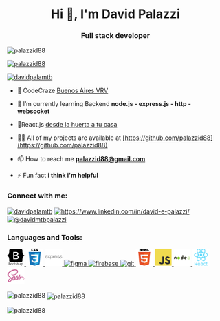 <h1 align="center">Hi 👋, I'm David Palazzi</h1>
<h3 align="center">Full stack developer</h3>

<p align="left"> <img src="https://komarev.com/ghpvc/?username=palazzid88&label=Profile%20views&color=0e75b6&style=flat" alt="palazzid88" /> </p>

<p align="left"> <a href="https://github.com/ryo-ma/github-profile-trophy"><img src="https://github-profile-trophy.vercel.app/?username=palazzid88" alt="palazzid88" /></a> </p>

<p align="left"> <a href="https://twitter.com/davidpalamtb" target="blank"><img src="https://img.shields.io/twitter/follow/davidpalamtb?logo=twitter&style=for-the-badge" alt="davidpalamtb" /></a> </p>

- 🔭 CodeCraze [Buenos Aires VRV](https://www.buenosairesvrv.com.ar/)

- 🌱 I’m currently learning Backend **node.js - express.js - http - websocket**

- 🔭React.js [desde la huerta a tu casa](https://proyecto-react-44970.web.app/)

- 👨‍💻 All of my projects are available at [https://github.com/palazzid88](https://github.com/palazzid88)

- 📫 How to reach me **palazzid88@gmail.com**

- ⚡ Fun fact **i think i'm helpful**

<h3 align="left">Connect with me:</h3>
<p align="left">
<a href="https://twitter.com/davidpalamtb" target="blank"><img align="center" src="https://raw.githubusercontent.com/rahuldkjain/github-profile-readme-generator/master/src/images/icons/Social/twitter.svg" alt="davidpalamtb" height="30" width="40" /></a>
<a href="https://linkedin.com/in/https://www.linkedin.com/in/david-e-palazzi/" target="blank"><img align="center" src="https://raw.githubusercontent.com/rahuldkjain/github-profile-readme-generator/master/src/images/icons/Social/linked-in-alt.svg" alt="https://www.linkedin.com/in/david-e-palazzi/" height="30" width="40" /></a>
<a href="https://instagram.com/@davidmtbpalazzi" target="blank"><img align="center" src="https://raw.githubusercontent.com/rahuldkjain/github-profile-readme-generator/master/src/images/icons/Social/instagram.svg" alt="@davidmtbpalazzi" height="30" width="40" /></a>
</p>

<h3 align="left">Languages and Tools:</h3>
<p align="left"> <a href="https://getbootstrap.com" target="_blank" rel="noreferrer"> <img src="https://raw.githubusercontent.com/devicons/devicon/master/icons/bootstrap/bootstrap-plain-wordmark.svg" alt="bootstrap" width="40" height="40"/> </a> <a href="https://www.w3schools.com/css/" target="_blank" rel="noreferrer"> <img src="https://raw.githubusercontent.com/devicons/devicon/master/icons/css3/css3-original-wordmark.svg" alt="css3" width="40" height="40"/> </a> <a href="https://expressjs.com" target="_blank" rel="noreferrer"> <img src="https://raw.githubusercontent.com/devicons/devicon/master/icons/express/express-original-wordmark.svg" alt="express" width="40" height="40"/> </a> <a href="https://www.figma.com/" target="_blank" rel="noreferrer"> <img src="https://www.vectorlogo.zone/logos/figma/figma-icon.svg" alt="figma" width="40" height="40"/> </a> <a href="https://firebase.google.com/" target="_blank" rel="noreferrer"> <img src="https://www.vectorlogo.zone/logos/firebase/firebase-icon.svg" alt="firebase" width="40" height="40"/> </a> <a href="https://git-scm.com/" target="_blank" rel="noreferrer"> <img src="https://www.vectorlogo.zone/logos/git-scm/git-scm-icon.svg" alt="git" width="40" height="40"/> </a> <a href="https://www.w3.org/html/" target="_blank" rel="noreferrer"> <img src="https://raw.githubusercontent.com/devicons/devicon/master/icons/html5/html5-original-wordmark.svg" alt="html5" width="40" height="40"/> </a> <a href="https://developer.mozilla.org/en-US/docs/Web/JavaScript" target="_blank" rel="noreferrer"> <img src="https://raw.githubusercontent.com/devicons/devicon/master/icons/javascript/javascript-original.svg" alt="javascript" width="40" height="40"/> </a> <a href="https://nodejs.org" target="_blank" rel="noreferrer"> <img src="https://raw.githubusercontent.com/devicons/devicon/master/icons/nodejs/nodejs-original-wordmark.svg" alt="nodejs" width="40" height="40"/> </a> <a href="https://reactjs.org/" target="_blank" rel="noreferrer"> <img src="https://raw.githubusercontent.com/devicons/devicon/master/icons/react/react-original-wordmark.svg" alt="react" width="40" height="40"/> </a> <a href="https://sass-lang.com" target="_blank" rel="noreferrer"> <img src="https://raw.githubusercontent.com/devicons/devicon/master/icons/sass/sass-original.svg" alt="sass" width="40" height="40"/> </a> </p>

<p><img align="left" src="https://github-readme-stats.vercel.app/api/top-langs?username=palazzid88&show_icons=true&locale=en&layout=compact" alt="palazzid88" /></p>

<p>&nbsp;<img align="center" src="https://github-readme-stats.vercel.app/api?username=palazzid88&show_icons=true&locale=en" alt="palazzid88" /></p>

<p><img align="center" src="https://github-readme-streak-stats.herokuapp.com/?user=palazzid88&" alt="palazzid88" /></p>
